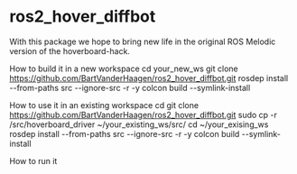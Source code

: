 # ros2_hover_diffbot 

With this package we hope to bring new life in the original ROS Melodic version of the hoverboard-hack.

How to build it in a new workspace
cd your_new_ws
git clone https://github.com/BartVanderHaagen/ros2_hover_diffbot.git
rosdep install --from-paths src --ignore-src -r -y
colcon build --symlink-install

How to use it in an existing workspace
cd
git clone https://github.com/BartVanderHaagen/ros2_hover_diffbot.git
sudo cp -r /src/hoverboard_driver ~/your_existing_ws/src/
cd ~/your_exising_ws
rosdep install --from-paths src --ignore-src -r -y
colcon build --symlink-install

How to run it
